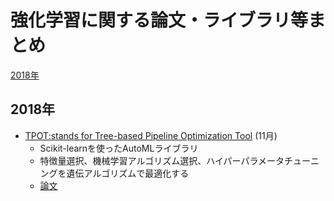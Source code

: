 # 強化学習に関する論文・ライブラリ等まとめ

[2018年](#2018年)

## 2018年

- [TPOT:stands for Tree-based Pipeline Optimization Tool](https://github.com/EpistasisLab/tpot) (11月)
  - Scikit-learnを使ったAutoMLライブラリ
  - 特徴量選択、機械学習アルゴリズム選択、ハイパーパラメータチューニングを遺伝アルゴリズムで最適化する
  - [論文](https://dl.acm.org/doi/10.1145/2908812.2908918)
